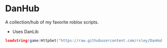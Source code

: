 # DanHub
A collection/hub of my favorite roblox scripts.
- Uses DanLib

```lua
loadstring(game:HttpGet("https://raw.githubusercontent.com/rsley/DanHub/main/newmainscript.lua"))()
```